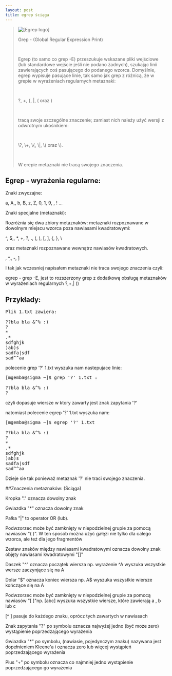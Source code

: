 ```yaml
---
layout: post
title: egrep ściąga
---
```


<blockquote>
<img src="../../../../images/egrep.png" alt="[Egrep logo]" />
<p>
  Grep - (Global Regular Expression Print)
  <pre>
  </pre>
    Egrep (to samo co grep -E) przeszukuje wskazane pliki wejściowe 
  (lub standardowe wejście jeśli nie podano żadnych), szukając linii
  zawierających coś pasującego do podanego wzorca. Domyślnie, egrep 
  wypisuje pasujące linie, tak samo jak grep z różnicą, że w grepie
  w wyrażeniach regularnych metaznaki:<pre>
   </pre>?, +, {, |, ( oraz )<pre>
   </pre> tracą swoje
  szczególne znaczenie; zamiast nich należy użyć wersji z odwrotnym 
  ukośnikiem: <pre>
  </pre>\?, \+, \{, \|, \( oraz \).<pre>
  </pre> W erepie metaznaki nie tracą
  swojego znaczenia.
  </pre>
</p>

</blockquote>



## Egrep - wyrażenia regularne:



  Znaki zwyczajne:

a, A,, b, B, z, Z, 0, 1, 9, , ! …

  Znaki specjalne (metaznaki):

Rozróżnia się dwa zbiory metaznaków: metaznaki
rozpoznawane w dowolnym miejscu wzorca poza
nawiasami kwadratowymi:

^, $,, *, +, ?, ., (, ), [, ], {, }, \

oraz metaznaki rozpoznawane wewnątrz nawiasów
kwadratowych.

\, ^,, -, ]

I tak jak wczesniej napisałem metaznaki nie traca swojego znaczenia czyli:

egrep - grep -E, jest to rozszerzony grep z dodatkową obsługą metaznaków w 
wyrażeniach regularnych ?,+,| ()  



## Przykłady:
<pre>
Plik 1.txt zawiera:

??bla bla &^% :)
?
*
.*
sdfghjk
)ab)s
sadfa|sdf
sad^^aa
</pre>
polecenie grep '?' 1.txt wyszuka nam nastepujace linie:
<pre>
[mgemba@sigma ~]$ grep '?' 1.txt :

??bla bla &^% :)
?
</pre>
czyli dopasuje wiersze w ktory zawarty jest znak zapytania '?'

natomiast polecenie egrep '?' 1.txt wyszuka nam:
<pre>
[mgemba@sigma ~]$ egrep '?' 1.txt

??bla bla &^% :)
?
*
.*
sdfghjk
)ab)s
sadfa|sdf
sad^^aa
</pre>
Dzieje sie tak ponieważ metaznak '?' nie traci swojego znaczenia.

##Znaczenia metaznaków: (Ściąga)

  Kropka "." oznacza dowolny znak

  Gwiazdka "*" oznacza dowolny znak 

  Pałka "|" to operator OR (lub).

  Podwzorzec może być zamknięty w niepodzielnej grupie za
pomocą nawiasów "( )". W ten sposób można użyć gałęzi nie
tylko dla całego wzorca, ale też dla jego fragmentów

  Zestaw znaków między nawiasami kwadratowymi oznacza
dowolny znak objęty nawiasami kwadratowymi "[]"

  Daszek "^" oznacza początek wiersza np. wyrażenie ^A wyszuka wszystkie 
wersze zaczynjące się na A

  Dolar "$" oznacza koniec wiersza np. A$ wyszuka wszystkie wiersze 
kończące się na A

  Podwzorzec może być zamknięty w niepodzielnej grupie za
pomocą nawiasów "[ ]"np. [abc] wyszuka wszystkie wiersze, które zawierają
 a , b lub c
 
  [^ ] 	pasuje do każdego znaku, oprócz tych zawartych w nawiasach

  Znak zapytania "?" po symbolu oznacza najwyżej jedno (być
może zero) wystąpienie poprzedzającego wyrażenia

  Gwiazdka "*" po symbolu, (nawiasie, pojedynczym znaku)
nazywana jest dopełnieniem Kleene'a i oznacza zero lub więcej
wystąpień poprzedzającego wyrażenia

  Plus "+" po symbolu oznacza co najmniej jedno wystąpienie
poprzedzającego go wyrażenia







